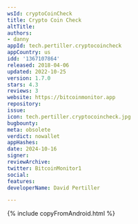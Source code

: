 ```yaml
---
wsId: cryptoCoinCheck
title: Crypto Coin Check
altTitle: 
authors:
- danny
appId: tech.pertiller.cryptocoincheck
appCountry: us
idd: '1367107864'
released: 2018-04-06
updated: 2022-10-25
version: 1.7.0
stars: 4.3
reviews: 3
website: https://bitcoinmonitor.app
repository: 
issue: 
icon: tech.pertiller.cryptocoincheck.jpg
bugbounty: 
meta: obsolete
verdict: nowallet
appHashes: 
date: 2024-10-16
signer: 
reviewArchive: 
twitter: BitcoinMonitor1
social: 
features: 
developerName: David Pertiller

---
```


{% include copyFromAndroid.html %}